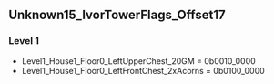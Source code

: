 ## Unknown15_IvorTowerFlags_Offset17

### Level 1
* Level1_House1_Floor0_LeftUpperChest_20GM = 0b0010_0000
* Level1_House1_Floor0_LeftFrontChest_2xAcorns = 0b0100_0000